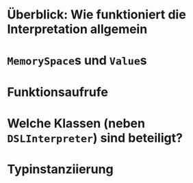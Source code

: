# Überblick: Wie funktioniert die Interpretation allgemein

# `MemorySpace`s und `Value`s

# Funktionsaufrufe

# Welche Klassen (neben `DSLInterpreter`) sind beteiligt?

# Typinstanziierung